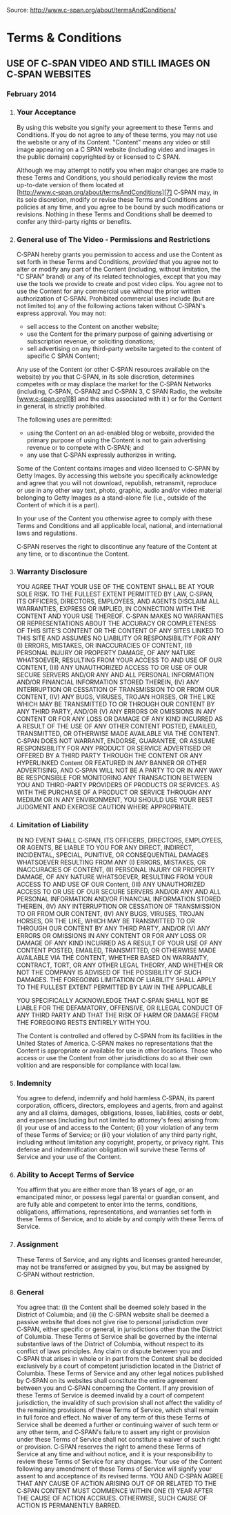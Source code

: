 Source: <http://www.c-span.org/about/termsAndConditions/>

# Terms & Conditions

## USE OF C‑SPAN VIDEO AND STILL IMAGES ON C‑SPAN WEBSITES

### February 2014

1.  ### Your Acceptance
    
    By using this website you signify your agreement to these Terms and Conditions. If you do not agree to any of these terms, you may not use the website or any of its Content. "Content" means any video or still image appearing on a C SPAN website (including video and images in the public domain) copyrighted by or licensed to C SPAN.
    
    Although we may attempt to notify you when major changes are made to these Terms and Conditions, you should periodically review the most up-to-date version of them located at [http://www.c‑span.org/about/termsAndConditions][7] C‑SPAN may, in its sole discretion, modify or revise these Terms and Conditions and policies at any time, and you agree to be bound by such modifications or revisions. Nothing in these Terms and Conditions shall be deemed to confer any third-party rights or benefits.
1.  
    ### General use of The Video - Permissions and Restrictions
    
    C‑SPAN hereby grants you permission to access and use the Content as set forth in these Terms and Conditions, _provided_ that you agree not to alter or modify any part of the Content (including, without limitation, the "C SPAN" brand) or any of its related technologies, except that you may use the tools we provide to create and post video clips. You agree not to use the Content for any commercial use without the prior written authorization of C‑SPAN. Prohibited commercial uses include (but are not limited to) any of the following actions taken without C‑SPAN's express approval. You may not:
    
    *   sell access to the Content on another website;
    *   use the Content for the primary purpose of gaining advertising or subscription revenue, or soliciting donations;
    *   sell advertising on any third-party website targeted to the content of specific C SPAN Content;
        
    
    Any use of the Content (or other C‑SPAN resources available on the website) by you that C‑SPAN, in its sole discretion, determines competes with or may displace the market for the C‑SPAN Networks (including, C‑SPAN, C‑SPAN2 and C‑SPAN 3, C SPAN Radio, the website [www.c‑span.org][8] and the sites associated with it ) or for the Content in general, is strictly prohibited.
    
    The following uses are permitted:
    
    *   using the Content on an ad-enabled blog or website, provided the primary purpose of using the Content is not to gain advertising revenue or to compete with C‑SPAN; and
    *   any use that C‑SPAN expressly authorizes in writing.
        
    
    Some of the Content contains images and video licensed to C‑SPAN by Getty Images. By accessing this website you specifically acknowledge and agree that you will not download, republish, retransmit, reproduce or use in any other way text, photo, graphic, audio and/or video material belonging to Getty Images as a stand-alone file (i.e., outside of the Content of which it is a part).
    
    In your use of the Content you otherwise agree to comply with these Terms and Conditions and all applicable local, national, and international laws and regulations.
    
    C‑SPAN reserves the right to discontinue any feature of the Content at any time, or to discontinue the Content.
1.  
    ### Warranty Disclosure
    
    YOU AGREE THAT YOUR USE OF THE CONTENT SHALL BE AT YOUR SOLE RISK. TO THE FULLEST EXTENT PERMITTED BY LAW, C‑SPAN, ITS OFFICERS, DIRECTORS, EMPLOYEES, AND AGENTS DISCLAIM ALL WARRANTIES, EXPRESS OR IMPLIED, IN CONNECTION WITH THE CONTENT AND YOUR USE THEREOF. C‑SPAN MAKES NO WARRANTIES OR REPRESENTATIONS ABOUT THE ACCURACY OR COMPLETENESS OF THIS SITE'S CONTENT OR THE CONTENT OF ANY SITES LINKED TO THIS SITE AND ASSUMES NO LIABILITY OR RESPONSIBILITY FOR ANY (I) ERRORS, MISTAKES, OR INACCURACIES OF CONTENT, (II) PERSONAL INJURY OR PROPERTY DAMAGE, OF ANY NATURE WHATSOEVER, RESULTING FROM YOUR ACCESS TO AND USE OF OUR CONTENT, (III) ANY UNAUTHORIZED ACCESS TO OR USE OF OUR SECURE SERVERS AND/OR ANY AND ALL PERSONAL INFORMATION AND/OR FINANCIAL INFORMATION STORED THEREIN, (IV) ANY INTERRUPTION OR CESSATION OF TRANSMISSION TO OR FROM OUR CONTENT, (IV) ANY BUGS, VIRUSES, TROJAN HORSES, OR THE LIKE WHICH MAY BE TRANSMITTED TO OR THROUGH OUR CONTENT BY ANY THIRD PARTY, AND/OR (V) ANY ERRORS OR OMISSIONS IN ANY CONTENT OR FOR ANY LOSS OR DAMAGE OF ANY KIND INCURRED AS A RESULT OF THE USE OF ANY OTHER CONTENT POSTED, EMAILED, TRANSMITTED, OR OTHERWISE MADE AVAILABLE VIA THE CONTENT. C‑SPAN DOES NOT WARRANT, ENDORSE, GUARANTEE, OR ASSUME RESPONSIBILITY FOR ANY PRODUCT OR SERVICE ADVERTISED OR OFFERED BY A THIRD PARTY THROUGH THE CONTENT OR ANY HYPERLINKED Content OR FEATURED IN ANY BANNER OR OTHER ADVERTISING, AND C‑SPAN WILL NOT BE A PARTY TO OR IN ANY WAY BE RESPONSIBLE FOR MONITORING ANY TRANSACTION BETWEEN YOU AND THIRD-PARTY PROVIDERS OF PRODUCTS OR SERVICES. AS WITH THE PURCHASE OF A PRODUCT OR SERVICE THROUGH ANY MEDIUM OR IN ANY ENVIRONMENT, YOU SHOULD USE YOUR BEST JUDGMENT AND EXERCISE CAUTION WHERE APPROPRIATE.
1.  
    ### Limitation of Liability
    
    IN NO EVENT SHALL C‑SPAN, ITS OFFICERS, DIRECTORS, EMPLOYEES, OR AGENTS, BE LIABLE TO YOU FOR ANY DIRECT, INDIRECT, INCIDENTAL, SPECIAL, PUNITIVE, OR CONSEQUENTIAL DAMAGES WHATSOEVER RESULTING FROM ANY (I) ERRORS, MISTAKES, OR INACCURACIES OF CONTENT, (II) PERSONAL INJURY OR PROPERTY DAMAGE, OF ANY NATURE WHATSOEVER, RESULTING FROM YOUR ACCESS TO AND USE OF OUR Content, (III) ANY UNAUTHORIZED ACCESS TO OR USE OF OUR SECURE SERVERS AND/OR ANY AND ALL PERSONAL INFORMATION AND/OR FINANCIAL INFORMATION STORED THEREIN, (IV) ANY INTERRUPTION OR CESSATION OF TRANSMISSION TO OR FROM OUR CONTENT, (IV) ANY BUGS, VIRUSES, TROJAN HORSES, OR THE LIKE, WHICH MAY BE TRANSMITTED TO OR THROUGH OUR CONTENT BY ANY THIRD PARTY, AND/OR (V) ANY ERRORS OR OMISSIONS IN ANY CONTENT OR FOR ANY LOSS OR DAMAGE OF ANY KIND INCURRED AS A RESULT OF YOUR USE OF ANY CONTENT POSTED, EMAILED, TRANSMITTED, OR OTHERWISE MADE AVAILABLE VIA THE CONTENT, WHETHER BASED ON WARRANTY, CONTRACT, TORT, OR ANY OTHER LEGAL THEORY, AND WHETHER OR NOT THE COMPANY IS ADVISED OF THE POSSIBILITY OF SUCH DAMAGES. THE FOREGOING LIMITATION OF LIABILITY SHALL APPLY TO THE FULLEST EXTENT PERMITTED BY LAW IN THE APPLICABLE
    
    YOU SPECIFICALLY ACKNOWLEDGE THAT C‑SPAN SHALL NOT BE LIABLE FOR THE DEFAMATORY, OFFENSIVE, OR ILLEGAL CONDUCT OF ANY THIRD PARTY AND THAT THE RISK OF HARM OR DAMAGE FROM THE FOREGOING RESTS ENTIRELY WITH YOU.
    
    The Content is controlled and offered by C‑SPAN from its facilities in the United States of America. C‑SPAN makes no representations that the Content is appropriate or available for use in other locations. Those who access or use the Content from other jurisdictions do so at their own volition and are responsible for compliance with local law.
1.  
    ### Indemnity
    
    You agree to defend, indemnify and hold harmless C‑SPAN, its parent corporation, officers, directors, employees and agents, from and against any and all claims, damages, obligations, losses, liabilities, costs or debt, and expenses (including but not limited to attorney's fees) arising from: (i) your use of and access to the Content; (ii) your violation of any term of these Terms of Service; or (iii) your violation of any third party right, including without limitation any copyright, property, or privacy right. This defense and indemnification obligation will survive these Terms of Service and your use of the Content.
1.  
    ### Ability to Accept Terms of Service
    
    You affirm that you are either more than 18 years of age, or an emancipated minor, or possess legal parental or guardian consent, and are fully able and competent to enter into the terms, conditions, obligations, affirmations, representations, and warranties set forth in these Terms of Service, and to abide by and comply with these Terms of Service.
1.  
    ### Assignment
    
    These Terms of Service, and any rights and licenses granted hereunder, may not be transferred or assigned by you, but may be assigned by C‑SPAN without restriction.
1.  
    ### General
    
    You agree that: (i) the Content shall be deemed solely based in the District of Columbia; and (ii) the C‑SPAN website shall be deemed a passive website that does not give rise to personal jurisdiction over C‑SPAN, either specific or general, in jurisdictions other than the District of Columbia. These Terms of Service shall be governed by the internal substantive laws of the District of Columbia, without respect to its conflict of laws principles. Any claim or dispute between you and C‑SPAN that arises in whole or in part from the Content shall be decided exclusively by a court of competent jurisdiction located in the District of Columbia. These Terms of Service and any other legal notices published by C‑SPAN on its websites shall constitute the entire agreement between you and C‑SPAN concerning the Content. If any provision of these Terms of Service is deemed invalid by a court of competent jurisdiction, the invalidity of such provision shall not affect the validity of the remaining provisions of these Terms of Service, which shall remain in full force and effect. No waiver of any term of this these Terms of Service shall be deemed a further or continuing waiver of such term or any other term, and C‑SPAN's failure to assert any right or provision under these Terms of Service shall not constitute a waiver of such right or provision. C‑SPAN reserves the right to amend these Terms of Service at any time and without notice, and it is your responsibility to review these Terms of Service for any changes. Your use of the Content following any amendment of these Terms of Service will signify your assent to and acceptance of its revised terms. YOU AND C‑SPAN AGREE THAT ANY CAUSE OF ACTION ARISING OUT OF OR RELATED TO THE C‑SPAN CONTENT MUST COMMENCE WITHIN ONE (1) YEAR AFTER THE CAUSE OF ACTION ACCRUES. OTHERWISE, SUCH CAUSE OF ACTION IS PERMANENTLY BARRED.
    

[0]: http://www.c-span.org/about/termsAndConditions/
[1]: http://www.c-span.org/networks/
[2]: http://www.c-span.org/networks/?channel=radio
[3]: http://www.c-span.org/
[4]: http://www.c-span.org/schedule/
[5]: http://www.c-span.org/about/termsAndConditions/#
[6]: http://www.c-span.org/congress/
[7]: http://www.c‑span.org/about/termsAndConditions
[8]: http://www.c‑span.org
[9]: http://www.c-span.org/about/mission/
[10]: http://www.c-span.org/about/history/
[11]: http://www.c-span.org/special/?camerasInTheCourt
[12]: http://www.c-span.org/about/milestones/
[13]: http://www.c-span.org/about/leadership/
[14]: http://c-span.iapplicants.com/searchjobs.php
[15]: http://www.c-span.org/series/?community
[16]: http://www.c-span.org/about/videoLibrary/
[17]: http://static.c-span.org/assets/documents/C-SPANViewersGuide.pdf
[18]: http://www.c-spanclassroom.org/
[19]: http://www.c-span.org/blog/
[20]: http://www.c-span.org/series/browse/
[21]: http://www.c-span.org/about/pressCenter/
[22]: http://www.c-span.org/about/faq/
[23]: http://www.c-span.org/about/contactUs/
[24]: http://shopping.netsuite.com/c-span
[25]: http://www.c-span.org/about/books/
[26]: http://www.c-span.org/MyC-SPAN/login/
[27]: https://itunes.apple.com/us/app/c-span-radio/id322447301
[28]: https://play.google.com/store/apps/details?id=com.jacobsmedia.CSpan
[29]: http://appworld.blackberry.com/webstore/content/45013
[30]: http://www.c-span.org/podcasts/
[31]: http://www.c-span.org/about/copyrightsAndLicensing/
[32]: http://www.c-span.org/about/termsAndConditions/
[33]: http://www.c-span.org/about/privacy/
